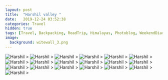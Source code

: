 ```yaml
---
layout: post
title:  "Harshil valley "
date:   2019-12-24 03:52:38
categories: Travel
hidden: true
tags: [Travel, Backpacking, RoadTrip, Himalayas, Photoblog, WeekendDiaries]
image:
  background: witewall_3.png
---
```


<img src="https://i.imgur.com/uLXZ2DF.jpg" alt="Harshil">
>

<img src="https://i.imgur.com/n2UqTWV.jpg" alt="Harshil">
>

<img src="https://i.imgur.com/mjbd84g.jpg" alt="Harshil">
>

<img src="https://i.imgur.com/4gJCQTe.jpg" alt="Harshil">
>

<img src="https://i.imgur.com/z9OnjQY.jpg" alt="Harshil">
>

<img src="https://i.imgur.com/IGijvLa.jpg" alt="Harshil">
>

<img src="https://i.imgur.com/57cHT94.jpg" alt="Harshil">
>

<img src="https://i.imgur.com/FcxaTD9.jpg" alt="Harshil">
>

<img src="https://i.imgur.com/4keUGzQ.jpg" alt="Harshil">
>

<img src="https://i.imgur.com/GP2H26m.jpg" alt="Harshil">
>

<img src="https://i.imgur.com/HJeK00E.jpg" alt="Harshil">
>

<img src="https://i.imgur.com/VXaH7Z7.jpg" alt="Harshil">
>

<img src="https://i.imgur.com/3ppU19l.jpg" alt="Harshil">
>

<img src="https://i.imgur.com/fgEGOBC.jpg" alt="Harshil">
>

<img src="https://i.imgur.com/MjIXHE5.jpg" alt="Harshil">
>

<img src="https://i.imgur.com/M4N0Ka6.jpg" alt="Harshil">
>

<img src="https://i.imgur.com/Rn4PJ88.jpg" alt="Harshil">
>

<img src="https://i.imgur.com/fZ2pfYZ.jpg" alt="Harshil">
>

<img src="https://i.imgur.com/RyJmh1S.jpg" alt="Harshil">
>

